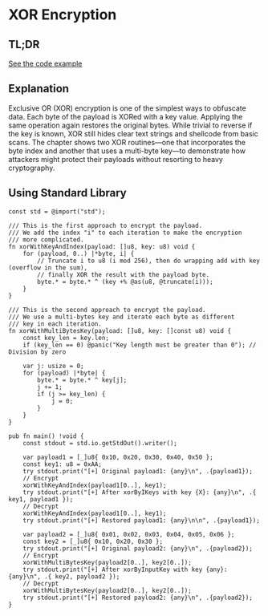 # XOR Encryption

## TL;DR

[See the code example](https://github.com/CX330Blake/Black-Hat-Zig/tree/main/src/Payload-Encryption/XOR)

## Explanation

Exclusive OR (XOR) encryption is one of the simplest ways to obfuscate data.
Each byte of the payload is XORed with a key value. Applying the same operation
again restores the original bytes. While trivial to reverse if the key is known,
XOR still hides clear text strings and shellcode from basic scans. The chapter
shows two XOR routines—one that incorporates the byte index and another that
uses a multi-byte key—to demonstrate how attackers might protect their payloads
without resorting to heavy cryptography.

## Using Standard Library

```zig title="main.zig"
const std = @import("std");

/// This is the first approach to encrypt the payload.
/// We add the index "i" to each iteration to make the encryption
/// more complicated.
fn xorWithKeyAndIndex(payload: []u8, key: u8) void {
    for (payload, 0..) |*byte, i| {
        // Truncate i to u8 (i mod 256), then do wrapping add with key (overflow in the sum),
        // finally XOR the result with the payload byte.
        byte.* = byte.* ^ (key +% @as(u8, @truncate(i)));
    }
}

/// This is the second approach to encrypt the payload.
/// We use a multi-bytes key and iterate each byte as different
/// key in each iteration.
fn xorWithMultiBytesKey(payload: []u8, key: []const u8) void {
    const key_len = key.len;
    if (key_len == 0) @panic("Key length must be greater than 0"); // Division by zero

    var j: usize = 0;
    for (payload) |*byte| {
        byte.* = byte.* ^ key[j];
        j += 1;
        if (j >= key_len) {
            j = 0;
        }
    }
}

pub fn main() !void {
    const stdout = std.io.getStdOut().writer();

    var payload1 = [_]u8{ 0x10, 0x20, 0x30, 0x40, 0x50 };
    const key1: u8 = 0xAA;
    try stdout.print("[+] Original payload1: {any}\n", .{payload1});
    // Encrypt
    xorWithKeyAndIndex(payload1[0..], key1);
    try stdout.print("[+] After xorByIKeys with key {X}: {any}\n", .{ key1, payload1 });
    // Decrypt
    xorWithKeyAndIndex(payload1[0..], key1);
    try stdout.print("[+] Restored payload1: {any}\n\n", .{payload1});

    var payload2 = [_]u8{ 0x01, 0x02, 0x03, 0x04, 0x05, 0x06 };
    const key2 = [_]u8{ 0x10, 0x20, 0x30 };
    try stdout.print("[+] Original payload2: {any}\n", .{payload2});
    // Encrypt
    xorWithMultiBytesKey(payload2[0..], key2[0..]);
    try stdout.print("[+] After xorByInputKey with key {any}: {any}\n", .{ key2, payload2 });
    // Decrypt
    xorWithMultiBytesKey(payload2[0..], key2[0..]);
    try stdout.print("[+] Restored payload2: {any}\n", .{payload2});
}
```
